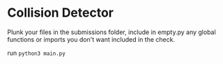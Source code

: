 # Collision Detector

Plunk your files in the submissions folder, include in empty.py any global functions or imports you don't want included in the check.

run `python3 main.py`

